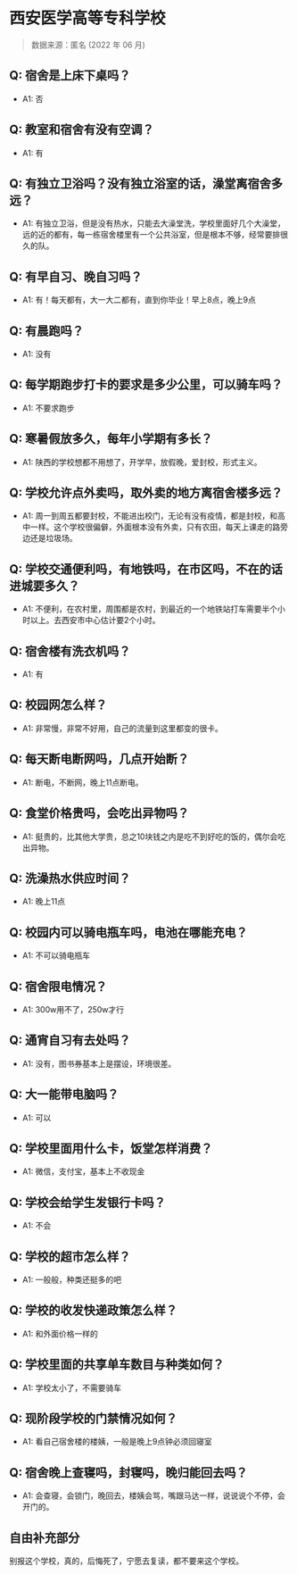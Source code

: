 # 西安医学高等专科学校

> 数据来源：匿名 (2022 年 06 月)

## Q: 宿舍是上床下桌吗？

- A1: 否

## Q: 教室和宿舍有没有空调？

- A1: 有

## Q: 有独立卫浴吗？没有独立浴室的话，澡堂离宿舍多远？

- A1: 有独立卫浴，但是没有热水，只能去大澡堂洗，学校里面好几个大澡堂，远的近的都有，每一栋宿舍楼里有一个公共浴室，但是根本不够，经常要排很久的队。

## Q: 有早自习、晚自习吗？

- A1: 有！每天都有，大一大二都有，直到你毕业！早上8点，晚上9点

## Q: 有晨跑吗？

- A1: 没有

## Q: 每学期跑步打卡的要求是多少公里，可以骑车吗？

- A1: 不要求跑步

## Q: 寒暑假放多久，每年小学期有多长？

- A1: 陕西的学校想都不用想了，开学早，放假晚，爱封校，形式主义。

## Q: 学校允许点外卖吗，取外卖的地方离宿舍楼多远？

- A1: 周一到周五都要封校，不能进出校门，无论有没有疫情，都是封校，和高中一样。这个学校很偏僻，外面根本没有外卖，只有农田，每天上课走的路旁边还是垃圾场。

## Q: 学校交通便利吗，有地铁吗，在市区吗，不在的话进城要多久？

- A1: 不便利，在农村里，周围都是农村，到最近的一个地铁站打车需要半个小时以上。去西安市中心估计要2个小时。

## Q: 宿舍楼有洗衣机吗？

- A1: 有

## Q: 校园网怎么样？

- A1: 非常慢，非常不好用，自己的流量到这里都变的很卡。

## Q: 每天断电断网吗，几点开始断？

- A1: 断电，不断网，晚上11点断电。

## Q: 食堂价格贵吗，会吃出异物吗？

- A1: 挺贵的，比其他大学贵，总之10块钱之内是吃不到好吃的饭的，偶尔会吃出异物。

## Q: 洗澡热水供应时间？

- A1: 晚上11点

## Q: 校园内可以骑电瓶车吗，电池在哪能充电？

- A1: 不可以骑电瓶车

## Q: 宿舍限电情况？

- A1: 300w用不了，250w才行

## Q: 通宵自习有去处吗？

- A1: 没有，图书券基本上是摆设，环境很差。

## Q: 大一能带电脑吗？

- A1: 可以

## Q: 学校里面用什么卡，饭堂怎样消费？

- A1: 微信，支付宝，基本上不收现金

## Q: 学校会给学生发银行卡吗？

- A1: 不会

## Q: 学校的超市怎么样？

- A1: 一般般，种类还挺多的吧

## Q: 学校的收发快递政策怎么样？

- A1: 和外面价格一样的

## Q: 学校里面的共享单车数目与种类如何？

- A1: 学校太小了，不需要骑车

## Q: 现阶段学校的门禁情况如何？

- A1: 看自己宿舍楼的楼姨，一般是晚上9点钟必须回寝室

## Q: 宿舍晚上查寝吗，封寝吗，晚归能回去吗？

- A1: 会查寝，会锁门，晚回去，楼姨会骂，嘴跟马达一样，说说说个不停，会开门的。

## 自由补充部分

别报这个学校，真的，后悔死了，宁愿去复读，都不要来这个学校。